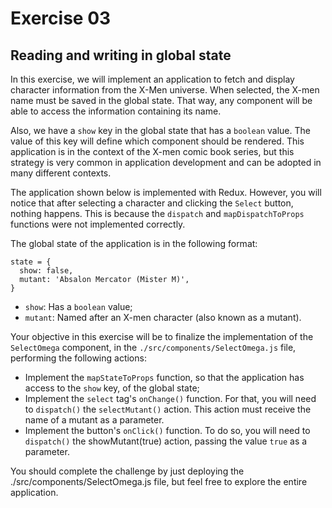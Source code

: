 # Exercise 03

## Reading and writing in global state

In this exercise, we will implement an application to fetch and display character information from the X-Men universe. When selected, the X-men name must be saved in the global state. That way, any component will be able to access the information containing its name.

Also, we have a `show` key in the global state that has a `boolean` value. The value of this key will define which component should be rendered. This application is in the context of the X-men comic book series, but this strategy is very common in application development and can be adopted in many different contexts.

The application shown below is implemented with Redux. However, you will notice that after selecting a character and clicking the `Select` button, nothing happens. This is because the `dispatch` and `mapDispatchToProps` functions were not implemented correctly.

The global state of the application is in the following format:

```
state = {
  show: false,
  mutant: 'Absalon Mercator (Mister M)',
}
```

- `show`: Has a `boolean` value;
- `mutant`: Named after an X-men character (also known as a mutant).

Your objective in this exercise will be to finalize the implementation of the `SelectOmega` component, in the `./src/components/SelectOmega.js` file, performing the following actions:

- Implement the `mapStateToProps` function, so that the application has access to the `show` key, of the global state;
- Implement the `select` tag's `onChange()` function. For that, you will need to `dispatch()` the `selectMutant()` action. This action must receive the name of a mutant as a parameter.
- Implement the button's `onClick()` function. To do so, you will need to `dispatch()` the showMutant(true) action, passing the value `true` as a parameter.

You should complete the challenge by just deploying the ./src/components/SelectOmega.js file, but feel free to explore the entire application.